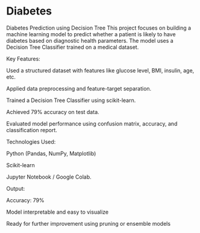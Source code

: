# Diabetes
Diabetes Prediction using Decision Tree
This project focuses on building a machine learning model to predict whether a patient is likely to have diabetes based on diagnostic health parameters. The model uses a Decision Tree Classifier trained on a medical dataset.

Key Features:

Used a structured dataset with features like glucose level, BMI, insulin, age, etc.

Applied data preprocessing and feature-target separation.

Trained a Decision Tree Classifier using scikit-learn.

Achieved 79% accuracy on test data.

Evaluated model performance using confusion matrix, accuracy, and classification report.

Technologies Used:

Python (Pandas, NumPy, Matplotlib)

Scikit-learn

Jupyter Notebook / Google Colab.

Output:

Accuracy: 79%

Model interpretable and easy to visualize

Ready for further improvement using pruning or ensemble models

